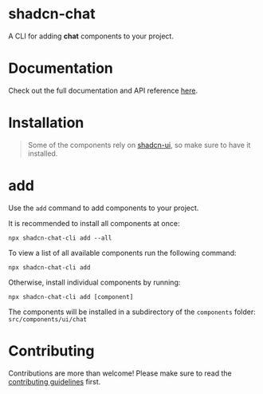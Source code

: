 # shadcn-chat

A CLI for adding **chat** components to your project.

# Documentation

Check out the full documentation and API reference [here](https://docs-shadcn-chat.vercel.app/).

# Installation

> Some of the components rely on [shadcn-ui](https://ui.shadcn.com/docs/installation), so make sure to have it installed.

# add

Use the `add` command to add components to your project.

It is recommended to install all components at once:

```
npx shadcn-chat-cli add --all
```

To view a list of all available components run the following command:

```
npx shadcn-chat-cli add
```

Otherwise, install individual components by running:

```
npx shadcn-chat-cli add [component]
```

The components will be installed in a subdirectory of the `components` folder: `src/components/ui/chat`

# Contributing

Contributions are more than welcome! Please make sure to read the [contributing guidelines](/CONTRIBUTING.md) first.
